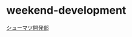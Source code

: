 # weekend-development
[シューマツ開発部](https://scrapbox.io/ryokatsu/%E3%82%B7%E3%83%A5%E3%83%BC%E3%83%9E%E3%83%84%E9%96%8B%E7%99%BA%E9%83%A8)


